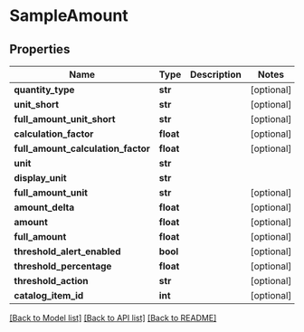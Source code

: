 # SampleAmount

## Properties
Name | Type | Description | Notes
------------ | ------------- | ------------- | -------------
**quantity_type** | **str** |  | [optional] 
**unit_short** | **str** |  | [optional] 
**full_amount_unit_short** | **str** |  | [optional] 
**calculation_factor** | **float** |  | [optional] 
**full_amount_calculation_factor** | **float** |  | [optional] 
**unit** | **str** |  | 
**display_unit** | **str** |  | 
**full_amount_unit** | **str** |  | [optional] 
**amount_delta** | **float** |  | [optional] 
**amount** | **float** |  | [optional] 
**full_amount** | **float** |  | [optional] 
**threshold_alert_enabled** | **bool** |  | [optional] 
**threshold_percentage** | **float** |  | [optional] 
**threshold_action** | **str** |  | [optional] 
**catalog_item_id** | **int** |  | [optional] 

[[Back to Model list]](../README.md#documentation-for-models) [[Back to API list]](../README.md#documentation-for-api-endpoints) [[Back to README]](../README.md)


